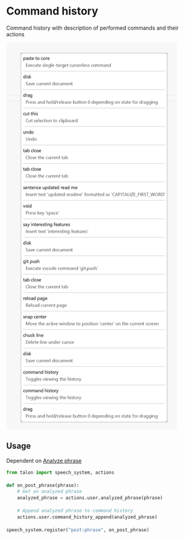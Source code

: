 # Command history

Command history with description of performed commands and their actions

![Command history](./command_history.png)

## Usage

Dependent on [Analyze phrase](../analyze_phrase)

```py
from talon import speech_system, actions

def on_post_phrase(phrase):
    # Get an analyzed phrase
    analyzed_phrase = actions.user.analyzed_phrase(phrase)

    # Append analyzed phrase to command history
    actions.user.command_history_append(analyzed_phrase)

speech_system.register("post:phrase", on_post_phrase)
```
